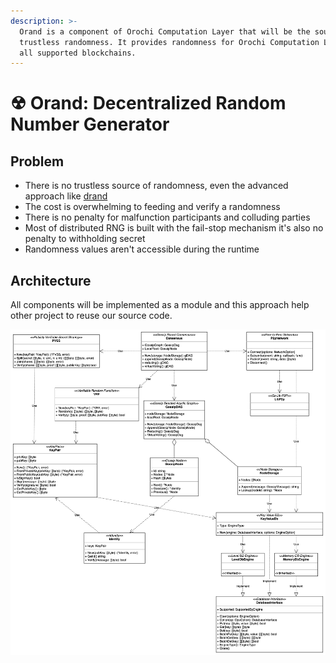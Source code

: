 ```yaml
---
description: >-
  Orand is a component of Orochi Computation Layer that will be the source of
  trustless randomness. It provides randomness for Orochi Computation Layer and
  all supported blockchains.
---
```


# ☢ Orand: Decentralized Random Number Generator

## Problem

* There is no trustless source of randomness, even the advanced approach like [drand](https://drand.love)
* The cost is overwhelming  to feeding and verify a randomness
* There is no penalty for malfunction participants and colluding parties
* Most of distributed RNG is built with the fail-stop mechanism it's also no penalty to withholding secret
* Randomness values aren't accessible during the runtime

## Architecture

All components will be implemented as a module and this approach help other project to reuse our source code.

![](<.gitbook/assets/image (2).png>)
